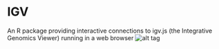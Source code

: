 # IGV
An R package providing interactive connections to igv.js (the Integrative Genomics Viewer) running in a web browser
![alt tag](https://raw.githubusercontent.com/paul-shannon/IGV/master/screenshot.png)
